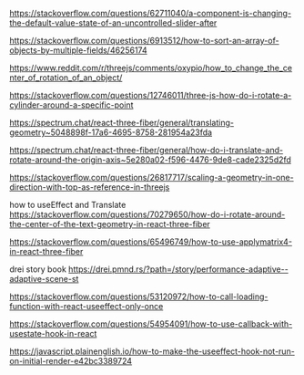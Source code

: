 https://stackoverflow.com/questions/62711040/a-component-is-changing-the-default-value-state-of-an-uncontrolled-slider-after

https://stackoverflow.com/questions/6913512/how-to-sort-an-array-of-objects-by-multiple-fields/46256174

https://www.reddit.com/r/threejs/comments/oxypio/how_to_change_the_center_of_rotation_of_an_object/

https://stackoverflow.com/questions/12746011/three-js-how-do-i-rotate-a-cylinder-around-a-specific-point

https://spectrum.chat/react-three-fiber/general/translating-geometry~5048898f-17a6-4695-8758-281954a23fda

https://spectrum.chat/react-three-fiber/general/how-do-i-translate-and-rotate-around-the-origin-axis~5e280a02-f596-4476-9de8-cade2325d2fd

https://stackoverflow.com/questions/26817717/scaling-a-geometry-in-one-direction-with-top-as-reference-in-threejs

how to useEffect and Translate
https://stackoverflow.com/questions/70279650/how-do-i-rotate-around-the-center-of-the-text-geometry-in-react-three-fiber

https://stackoverflow.com/questions/65496749/how-to-use-applymatrix4-in-react-three-fiber

drei story book
https://drei.pmnd.rs/?path=/story/performance-adaptive--adaptive-scene-st


https://stackoverflow.com/questions/53120972/how-to-call-loading-function-with-react-useeffect-only-once

https://stackoverflow.com/questions/54954091/how-to-use-callback-with-usestate-hook-in-react


https://javascript.plainenglish.io/how-to-make-the-useeffect-hook-not-run-on-initial-render-e42bc3389724
